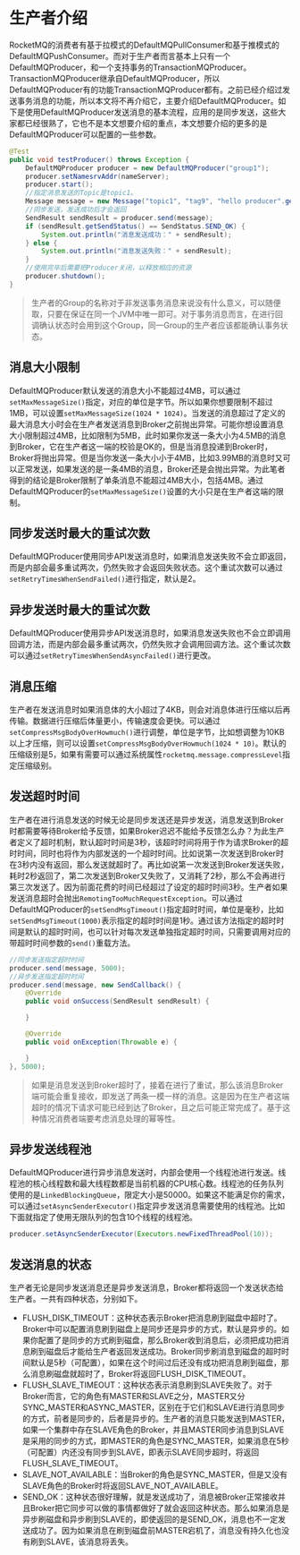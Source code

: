 # 生产者介绍

RocketMQ的消费者有基于拉模式的DefaultMQPullConsumer和基于推模式的DefaultMQPushConsumer。而对于生产者而言基本上只有一个DefaultMQProducer，和一个支持事务的TransactionMQProducer。TransactionMQProducer继承自DefaultMQProducer，所以DefaultMQProducer有的功能TransactionMQProducer都有。之前已经介绍过发送事务消息的功能，所以本文将不再介绍它，主要介绍DefaultMQProducer。如下是使用DefaultMQProducer发送消息的基本流程，应用的是同步发送，这些大家都已经很熟了，它也不是本文想要介绍的重点，本文想要介绍的更多的是DefaultMQProducer可以配置的一些参数。

```java
@Test
public void testProducer() throws Exception {
    DefaultMQProducer producer = new DefaultMQProducer("group1");
    producer.setNamesrvAddr(nameServer);
    producer.start();
    //指定消息发送的Topic是topic1。
    Message message = new Message("topic1", "tag9", "hello producer".getBytes());
    //同步发送，发送成功后才会返回
    SendResult sendResult = producer.send(message);
    if (sendResult.getSendStatus() == SendStatus.SEND_OK) {
        System.out.println("消息发送成功：" + sendResult);
    } else {
        System.out.println("消息发送失败：" + sendResult);
    }
    //使用完毕后需要把Producer关闭，以释放相应的资源
    producer.shutdown();
}
```

> 生产者的Group的名称对于非发送事务消息来说没有什么意义，可以随便取，只要在保证在同一个JVM中唯一即可。对于事务消息而言，在进行回调确认状态时会用到这个Group，同一Group的生产者应该都能确认事务状态。

## 消息大小限制

DefaultMQProducer默认发送的消息大小不能超过4MB，可以通过`setMaxMessageSize()`指定，对应的单位是字节。所以如果你想要限制不超过1MB，可以设置`setMaxMessageSize(1024 * 1024)`。当发送的消息超过了定义的最大消息大小时会在生产者发送消息到Broker之前抛出异常。可能你想设置消息大小限制超过4MB，比如限制为5MB，此时如果你发送一条大小为4.5MB的消息到Broker，它在生产者这一端的校验是OK的，但是当消息投递到Broker时，Broker将抛出异常。但是当你发送一条大小小于4MB，比如3.99MB的消息时又可以正常发送，如果发送的是一条4MB的消息，Broker还是会抛出异常。为此笔者得到的结论是Broker限制了单条消息不能超过4MB大小，包括4MB。通过DefaultMQProducer的`setMaxMessageSize()`设置的大小只是在生产者这端的限制。

## 同步发送时最大的重试次数

DefaultMQProducer使用同步API发送消息时，如果消息发送失败不会立即返回，而是内部会最多重试两次，仍然失败才会返回失败状态。这个重试次数可以通过`setRetryTimesWhenSendFailed()`进行指定，默认是2。

## 异步发送时最大的重试次数

DefaultMQProducer使用异步API发送消息时，如果消息发送失败也不会立即调用回调方法，而是内部会最多重试两次，仍然失败才会调用回调方法。这个重试次数可以通过`setRetryTimesWhenSendAsyncFailed()`进行更改。

## 消息压缩

生产者在发送消息时如果消息体的大小超过了4KB，则会对消息体进行压缩以后再传输。数据进行压缩后体量更小，传输速度会更快。可以通过`setCompressMsgBodyOverHowmuch()`进行调整，单位是字节，比如想调整为10KB以上才压缩，则可以设置`setCompressMsgBodyOverHowmuch(1024 * 10)`。默认的压缩级别是5，如果有需要可以通过系统属性`rocketmq.message.compressLevel`指定压缩级别。

## 发送超时时间

生产者在进行消息发送的时候无论是同步发送还是异步发送，消息发送到Broker时都需要等待Broker给予反馈，如果Broker迟迟不能给予反馈怎么办？为此生产者定义了超时机制，默认超时时间是3秒，该超时时间将用于作为请求Broker的超时时间，同时也将作为内部发送的一个超时时间。比如说第一次发送到Broker时在3秒内没有返回，那么发送就超时了。再比如说第一次发送到Broker发送失败，耗时2秒返回了，第二次发送到Broker又失败了，又消耗了2秒，那么不会再进行第三次发送了。因为前面花费的时间已经超过了设定的超时时间3秒。生产者如果发送消息超时会抛出`RemotingTooMuchRequestException`。可以通过DefaultMQProducer的`setSendMsgTimeout()`指定超时时间，单位是毫秒，比如`setSendMsgTimeout(1000)`表示指定的超时时间是1秒。通过该方法指定的超时时间是默认的超时时间，也可以针对每次发送单独指定超时时间，只需要调用对应的带超时时间参数的`send()`重载方法。

```java
//同步发送指定超时时间
producer.send(message, 5000);
//异步发送指定超时时间
producer.send(message, new SendCallback() {
    @Override
    public void onSuccess(SendResult sendResult) {

    }

    @Override
    public void onException(Throwable e) {

    }
}, 5000);
```

> 如果是消息发送到Broker超时了，接着在进行了重试，那么该消息Broker端可能会重复接收，即发送了两条一模一样的消息。这是因为在生产者这端超时的情况下请求可能已经到达了Broker，且之后可能正常完成了。基于这种情况消费者端要考虑消息处理的幂等性。

## 异步发送线程池

DefaultMQProducer进行异步消息发送时，内部会使用一个线程池进行发送。线程池的核心线程数和最大线程数都是当前机器的CPU核心数。线程池的任务队列使用的是`LinkedBlockingQueue`，限定大小是50000。如果这不能满足你的需求，可以通过`setAsyncSenderExecutor()`指定异步发送消息需要使用的线程池。比如下面就指定了使用无限队列的包含10个线程的线程池。

```java
producer.setAsyncSenderExecutor(Executors.newFixedThreadPool(10));
```

## 发送消息的状态

生产者无论是同步发送消息还是异步发送消息，Broker都将返回一个发送状态给生产者。一共有四种状态，分别如下。

* FLUSH_DISK_TIMEOUT：这种状态表示Broker把消息刷到磁盘中超时了。Broker中可以配置消息刷到磁盘上是同步还是异步的方式，默认是异步的。如果你配置了是同步的方式刷到磁盘，那么Broker收到消息后，必须把成功把消息刷到磁盘后才能给生产者返回发送成功。Broker同步刷消息到磁盘的超时时间默认是5秒（可配置），如果在这个时间过后还没有成功把消息刷到磁盘，那么消息刷磁盘就超时了，Broker将返回FLUSH_DISK_TIMEOUT。
* FLUSH_SLAVE_TIMEOUT：这种状态表示消息刷到SLAVE失败了。对于Broker而言，它的角色有MASTER和SLAVE之分，MASTER又分SYNC_MASTER和ASYNC_MASTER，区别在于它们和SLAVE进行消息同步的方式，前者是同步的，后者是异步的。生产者的消息只能发送到MASTER，如果一个集群中存在SLAVE角色的Broker，并且MASTER同步消息到SLAVE是采用的同步的方式，即MASTER的角色是SYNC_MASTER，如果消息在5秒（可配置）内还没有同步到SLAVE，即表示SLAVE同步超时，将返回FLUSH_SLAVE_TIMEOUT。
* SLAVE_NOT_AVAILABLE：当Broker的角色是SYNC_MASTER，但是又没有SLAVE角色的Broker时将返回SLAVE_NOT_AVAILABLE。
* SEND_OK：这种状态很好理解，就是发送成功了，消息被Broker正常接收并且Broker把它同步可以做的事情都做好了就会返回这种状态。那么如果消息是异步刷磁盘和异步刷到SLAVE的，即使返回的是SEND_OK，消息也不一定发送成功了。因为如果消息在刷到磁盘前MASTER宕机了，消息没有持久化也没有刷到SLAVE，该消息将丢失。

